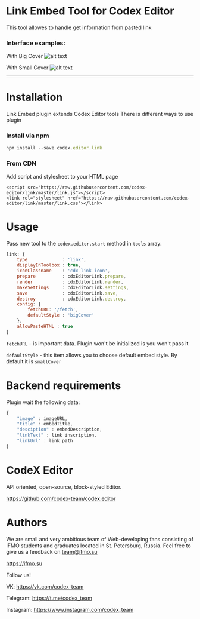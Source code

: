 # Link Embed Tool for Codex Editor

This tool allowes to handle get information from pasted link

### Interface examples:

With Big Cover
![alt text](http://i.imgur.com/xBioLve.png "Big cover")


With Small Cover
![alt text](http://i.imgur.com/BrW1qGr.png "Small cover")

---

# Installation

Link Embed plugin extends Codex Editor tools
There is different ways to use plugin

### Install via npm

```javascript
npm install --save codex.editor.link
```

### From CDN

Add script and stylesheet to your HTML page

```
<script src="https://raw.githubusercontent.com/codex-editor/link/master/link.js"></script>
<link rel="stylesheet" href="https://raw.githubusercontent.com/codex-editor/link/master/link.css"></link>
```


# Usage

Pass new tool to the ```codex.editor.start``` method in ```tools``` array:

```javascript
link: {
    type             : 'link',
    displayInToolbox : true,
    iconClassname    : 'cdx-link-icon',
    prepare          : cdxEditorLink.prepare,
    render           : cdxEditorLink.render,
    makeSettings     : cdxEditorLink.settings,
    save             : cdxEditorLink.save,
    destroy          : cdxEditorLink.destroy,
    config: {
        fetchURL: '/fetch',
        defaultStyle : 'bigCover'
    },
    allowPasteHTML : true
}
```

```fetchURL``` - is important data. Plugin won't be initialized is you won't pass it

```defaultStyle``` - this item allows you to choose default embed style. By default it is ```smallCover```

# Backend requirements

Plugin wait the following data:

```javascript
{
    "image" : imageURL,
    "title" : embedTitle,
    "desciption" : embedDescription,
    "linkText" : link inscription,
    "linkUrl" : link path
}
````

# CodeX Editor

API oriented, open-source, block-styled Editor.

https://github.com/codex-team/codex.editor

# Authors

We are small and very ambitious team of Web-developing fans consisting of IFMO students and graduates located in St. Petersburg, Russia.
Feel free to give us a feedback on team@ifmo.su

https://ifmo.su

Follow us!

VK: https://vk.com/codex_team

Telegram: https://t.me/codex_team

Instagram: https://www.instagram.com/codex_team